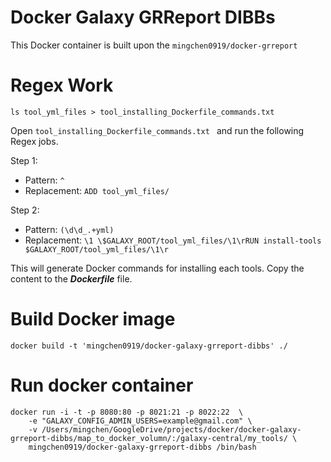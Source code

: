 # Docker Galaxy GRReport DIBBs

This Docker container is built upon the `mingchen0919/docker-grreport`

# Regex Work

```
ls tool_yml_files > tool_installing_Dockerfile_commands.txt 
```

Open `tool_installing_Dockerfile_commands.txt ` and run the following Regex jobs.

Step 1:

* Pattern: `^`
* Replacement: `ADD tool_yml_files/`

Step 2:

* Pattern: `(\d\d_.+yml)`
* Replacement: `\1 \$GALAXY_ROOT/tool_yml_files/\1\rRUN install-tools $GALAXY_ROOT/tool_yml_files/\1\r`

This will generate Docker commands for installing each tools. Copy the content to the ***Dockerfile*** file.

# Build Docker image

```
docker build -t 'mingchen0919/docker-galaxy-grreport-dibbs' ./
```

# Run docker container

```
docker run -i -t -p 8080:80 -p 8021:21 -p 8022:22  \
    -e "GALAXY_CONFIG_ADMIN_USERS=example@gmail.com" \
    -v /Users/mingchen/GoogleDrive/projects/docker/docker-galaxy-grreport-dibbs/map_to_docker_volumn/:/galaxy-central/my_tools/ \
    mingchen0919/docker-galaxy-grreport-dibbs /bin/bash
```